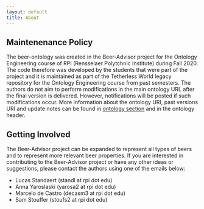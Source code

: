```yaml
---
layout: default
title: About
---
```


## Maintenenance Policy

The beer-ontology was created in the Beer-Advisor project for the Ontology Engineering course of RPI (Rensselaer Polytchnic Institute) during Fall 2020. The code therefore was developed by the students that were part of the project and it is maintained as part of the Tetherless World legacy repository for the Ontology Engineering course from past semesters. The authors do not aim to perform modifications in the main ontology URL after the final version is delivered. However, notifications will be posted if such modifications occur. More information about the ontology URI, past versions URI and update notes can be found in <a href="https://beer-advisor--rpi-ontology-engineering.netlify.app/oe2020/beer-advisor/ontology#ontologies">ontology section</a> and in the ontology header. 

## Getting Involved

The Beer-Advisor project can be expanded to represent all types of beers and to represent more relevant beer properties. If you are interested in contributing to the Beer-Advisor project or have any other ideas or suggestions, please contact the authors using one of the emails below:

- Lucas Standaert (standl at rpi dot edu)
- Anna Yaroslaski (yarosa2 at rpi dot edu)
- Marcelo de Castro (decasm3 at rpi dot edu)
- Sam Stouffer (stoufs2 at rpi dot edu) 

